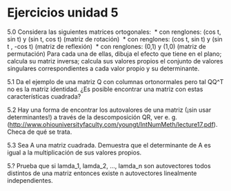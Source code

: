 # Ejercicios unidad 5

5.0 Considera las siguientes matrices ortogonales:
  * con renglones: (cos t, sin t) y (sin t, cos t) (matriz de rotación)
  * con renglones: (cos t, sin t) y (sin t , -cos t) (matriz de reflexión)
  * con renglones: (0,1) y (1,0) (matriz de permutación)
Para cada una de ellas, dibuja el efecto que tiene en el plano; calcula su matriz inversa; calcula sus valores propios el conjunto de valores singulares correspondientes a cada valor propio y su determinante.

5.1  Da el ejemplo de una matriz Q con columnas ortonormales pero tal QQ^T no es la matriz identidad. ¿Es posible encontrar una matriz con estas características cuadrada?

5.2 Hay una forma de encontrar los autovalores de una matriz (¡sin usar determinantes!) a través de la descomposición QR,
ver e. g. (http://www.ohiouniversityfaculty.com/youngt/IntNumMeth/lecture17.pdf). Checa de qué se trata.

5.3 Sea A una matriz cuadrada. Demuestra que el determinante de A es igual a la multiplicación de sus valores propios.

5.? Prueba que si lamda_1, lamda_2, ..., lamda_n son autovectores todos distintos de una matriz entonces existe n autovectores linealmente independientes.
